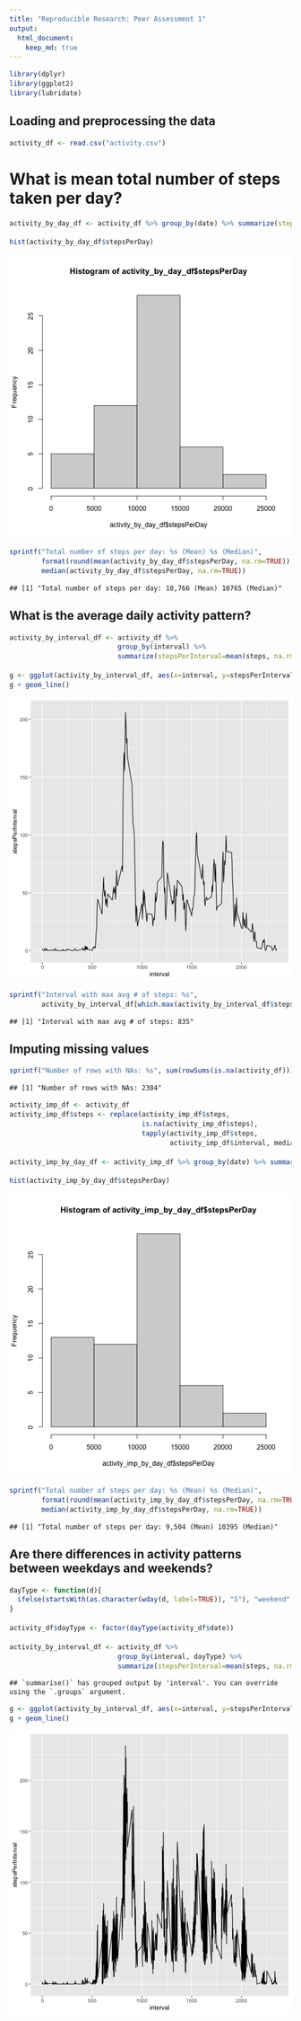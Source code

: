 ```yaml
---
title: "Reproducible Research: Peer Assessment 1"
output: 
  html_document:
    keep_md: true
---
```



```r
library(dplyr)
library(ggplot2)
library(lubridate)
```

## Loading and preprocessing the data

```r
activity_df <- read.csv("activity.csv")
```

# What is mean total number of steps taken per day?

```r
activity_by_day_df <- activity_df %>% group_by(date) %>% summarize(stepsPerDay=sum(steps))

hist(activity_by_day_df$stepsPerDay)
```

![plot of chunk unnamed-chunk-12](figure/unnamed-chunk-12-1.png)

```r
sprintf("Total number of steps per day: %s (Mean) %s (Median)",
        format(round(mean(activity_by_day_df$stepsPerDay, na.rm=TRUE)), big.mark = ","),
        median(activity_by_day_df$stepsPerDay, na.rm=TRUE))
```

```
## [1] "Total number of steps per day: 10,766 (Mean) 10765 (Median)"
```


## What is the average daily activity pattern?

```r
activity_by_interval_df <- activity_df %>% 
                           group_by(interval) %>% 
                           summarize(stepsPerInterval=mean(steps, na.rm=TRUE))

g <- ggplot(activity_by_interval_df, aes(x=interval, y=stepsPerInterval))
g + geom_line()
```

![plot of chunk unnamed-chunk-13](figure/unnamed-chunk-13-1.png)

```r
sprintf("Interval with max avg # of steps: %s", 
        activity_by_interval_df[which.max(activity_by_interval_df$stepsPerInterval),]$interval)
```

```
## [1] "Interval with max avg # of steps: 835"
```


## Imputing missing values

```r
sprintf("Number of rows with NAs: %s", sum(rowSums(is.na(activity_df))))
```

```
## [1] "Number of rows with NAs: 2304"
```

```r
activity_imp_df <- activity_df
activity_imp_df$steps <- replace(activity_imp_df$steps,
                                 is.na(activity_imp_df$steps),
                                 tapply(activity_imp_df$steps,
                                        activity_imp_df$interval, median, na.rm=TRUE))

activity_imp_by_day_df <- activity_imp_df %>% group_by(date) %>% summarize(stepsPerDay=sum(steps))

hist(activity_imp_by_day_df$stepsPerDay)
```

![plot of chunk unnamed-chunk-14](figure/unnamed-chunk-14-1.png)

```r
sprintf("Total number of steps per day: %s (Mean) %s (Median)",
        format(round(mean(activity_imp_by_day_df$stepsPerDay, na.rm=TRUE)), big.mark = ","),
        median(activity_imp_by_day_df$stepsPerDay, na.rm=TRUE))
```

```
## [1] "Total number of steps per day: 9,504 (Mean) 10395 (Median)"
```


## Are there differences in activity patterns between weekdays and weekends?

```r
dayType <- function(d){
  ifelse(startsWith(as.character(wday(d, label=TRUE)), "S"), "weekend", "weekday")
}

activity_df$dayType <- factor(dayType(activity_df$date))

activity_by_interval_df <- activity_df %>% 
                           group_by(interval, dayType) %>% 
                           summarize(stepsPerInterval=mean(steps, na.rm=TRUE))
```

```
## `summarise()` has grouped output by 'interval'. You can override using the `.groups` argument.
```

```r
g <- ggplot(activity_by_interval_df, aes(x=interval, y=stepsPerInterval))
g + geom_line()
```

![plot of chunk unnamed-chunk-15](figure/unnamed-chunk-15-1.png)
